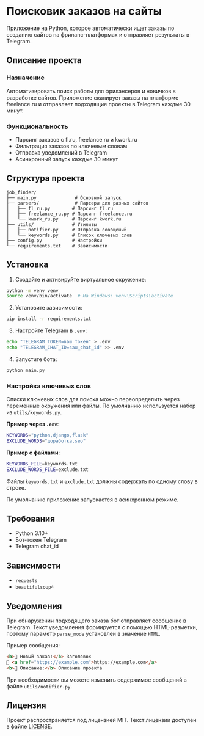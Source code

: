 # Поисковик заказов на сайты

Приложение на Python, которое автоматически ищет заказы по созданию сайтов на фриланс-платформах и отправляет результаты в Telegram.

## Описание проекта

### Назначение

Автоматизировать поиск работы для фрилансеров и новичков в разработке сайтов. Приложение сканирует заказы на платформе freelance.ru и отправляет подходящие проекты в Telegram каждые 30 минут.

### Функциональность

- Парсинг заказов с fl.ru, freelance.ru и kwork.ru
- Фильтрация заказов по ключевым словам
- Отправка уведомлений в Telegram
- Асинхронный запуск каждые 30 минут

## Структура проекта

```
job_finder/
├── main.py              # Основной запуск
├── parsers/             # Парсеры для разных сайтов
│   ├── fl_ru.py        # Парсинг fl.ru
│   ├── freelance_ru.py # Парсинг freelance.ru
│   └── kwork_ru.py     # Парсинг kwork.ru
├── utils/              # Утилиты
│   ├── notifier.py     # Отправка сообщений
│   └── keywords.py     # Список ключевых слов
├── config.py           # Настройки
└── requirements.txt    # Зависимости
```

## Установка

1. Создайте и активируйте виртуальное окружение:
```bash
python -m venv venv
source venv/bin/activate  # На Windows: venv\Scripts\activate
```

2. Установите зависимости:
```bash
pip install -r requirements.txt
```

3. Настройте Telegram в `.env`:
```bash
echo "TELEGRAM_TOKEN=ваш_токен" > .env
echo "TELEGRAM_CHAT_ID=ваш_chat_id" >> .env
```

4. Запустите бота:
```bash
python main.py
```

### Настройка ключевых слов

Списки ключевых слов для поиска можно переопределить через переменные окружения
или файлы. По умолчанию используется набор из `utils/keywords.py`.

**Пример через `.env`**:

```bash
KEYWORDS="python,django,flask"
EXCLUDE_WORDS="доработка,seo"
```

**Пример с файлами**:

```bash
KEYWORDS_FILE=keywords.txt
EXCLUDE_WORDS_FILE=exclude.txt
```

Файлы `keywords.txt` и `exclude.txt` должны содержать по одному слову в строке.

По умолчанию приложение запускается в асинхронном режиме.

## Требования

- Python 3.10+
- Бот-токен Telegram
- Telegram chat_id

## Зависимости

- `requests`
- `beautifulsoup4`

## Уведомления

При обнаружении подходящего заказа бот отправляет сообщение в Telegram.
Текст уведомления формируется с помощью HTML-разметки, поэтому параметр
`parse_mode` установлен в значение `HTML`.

Пример сообщения:

```html
<b>🔹 Новый заказ:</b> Заголовок
🔗 <a href="https://example.com">https://example.com</a>
<b>📝 Описание:</b> Описание проекта
```

При необходимости вы можете изменить содержимое сообщений в файле
`utils/notifier.py`.

## Лицензия

Проект распространяется под лицензией MIT. Текст лицензии доступен в файле [LICENSE](LICENSE).

